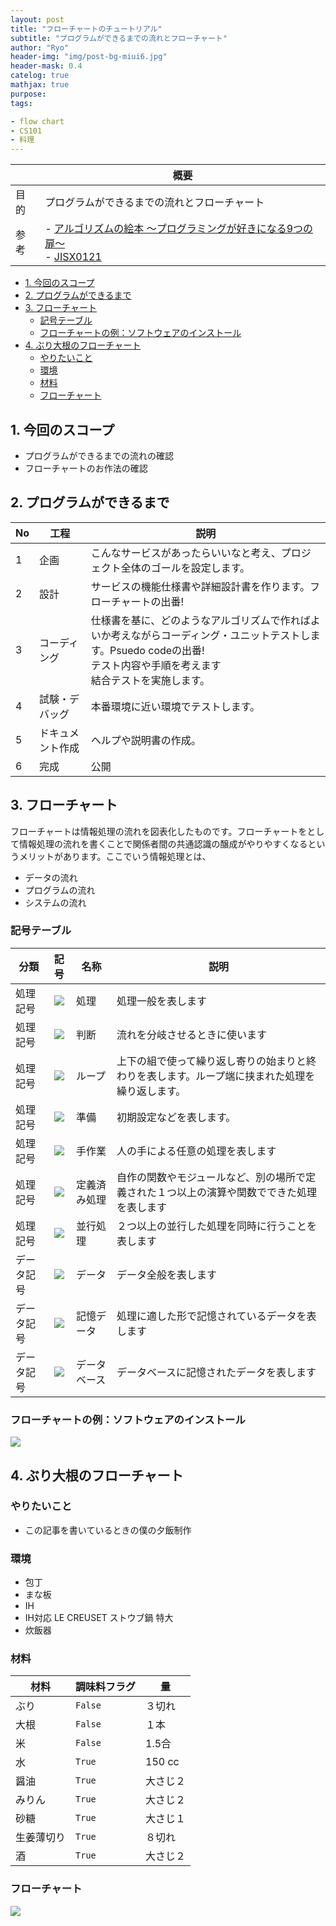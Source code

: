 ```yaml
---
layout: post
title: "フローチャートのチュートリアル"
subtitle: "プログラムができるまでの流れとフローチャート"
author: "Ryo"
header-img: "img/post-bg-miui6.jpg"
header-mask: 0.4
catelog: true
mathjax: true
purpose: 
tags:

- flow chart
- CS101
- 料理
---
```




||概要|
|---|---|
|目的|プログラムができるまでの流れとフローチャート|
|参考|- [アルゴリズムの絵本 ～プログラミングが好きになる9つの扉～ ](https://www.cosc.canterbury.ac.nz/tim.bell)<br> - [JISX0121](https://www.jisc.go.jp/app/jis/general/GnrViewerLogIn?logIn)|

<!-- START doctoc generated TOC please keep comment here to allow auto update -->
<!-- DON'T EDIT THIS SECTION, INSTEAD RE-RUN doctoc TO UPDATE -->

- [1. 今回のスコープ](#1-%E4%BB%8A%E5%9B%9E%E3%81%AE%E3%82%B9%E3%82%B3%E3%83%BC%E3%83%97)
- [2. プログラムができるまで](#2-%E3%83%97%E3%83%AD%E3%82%B0%E3%83%A9%E3%83%A0%E3%81%8C%E3%81%A7%E3%81%8D%E3%82%8B%E3%81%BE%E3%81%A7)
- [3. フローチャート](#3-%E3%83%95%E3%83%AD%E3%83%BC%E3%83%81%E3%83%A3%E3%83%BC%E3%83%88)
  - [記号テーブル](#%E8%A8%98%E5%8F%B7%E3%83%86%E3%83%BC%E3%83%96%E3%83%AB)
  - [フローチャートの例：ソフトウェアのインストール](#%E3%83%95%E3%83%AD%E3%83%BC%E3%83%81%E3%83%A3%E3%83%BC%E3%83%88%E3%81%AE%E4%BE%8B%E3%82%BD%E3%83%95%E3%83%88%E3%82%A6%E3%82%A7%E3%82%A2%E3%81%AE%E3%82%A4%E3%83%B3%E3%82%B9%E3%83%88%E3%83%BC%E3%83%AB)
- [4. ぶり大根のフローチャート](#4-%E3%81%B6%E3%82%8A%E5%A4%A7%E6%A0%B9%E3%81%AE%E3%83%95%E3%83%AD%E3%83%BC%E3%83%81%E3%83%A3%E3%83%BC%E3%83%88)
  - [やりたいこと](#%E3%82%84%E3%82%8A%E3%81%9F%E3%81%84%E3%81%93%E3%81%A8)
  - [環境](#%E7%92%B0%E5%A2%83)
  - [材料](#%E6%9D%90%E6%96%99)
  - [フローチャート](#%E3%83%95%E3%83%AD%E3%83%BC%E3%83%81%E3%83%A3%E3%83%BC%E3%83%88)

<!-- END doctoc generated TOC please keep comment here to allow auto update -->

## 1. 今回のスコープ

- プログラムができるまでの流れの確認
- フローチャートのお作法の確認

## 2. プログラムができるまで

|No|工程|説明|
|---|---|---|
|1|企画|こんなサービスがあったらいいなと考え、プロジェクト全体のゴールを設定します。|
|2|設計|サービスの機能仕様書や詳細設計書を作ります。フローチャートの出番!|
|3|コーディング|仕様書を基に、どのようなアルゴリズムで作ればよいか考えながらコーディング・ユニットテストします。Psuedo codeの出番!<br> テスト内容や手順を考えます <br> 結合テストを実施します。|
|4|試験・デバッグ|本番環境に近い環境でテストします。|
|5|ドキュメント作成|ヘルプや説明書の作成。|
|6|完成|公開|

## 3. フローチャート

フローチャートは情報処理の流れを図表化したものです。フローチャートをとして情報処理の流れを書くことで関係者間の共通認識の醸成がやりやすくなるというメリットがあります。ここでいう情報処理とは、

- データの流れ
- プログラムの流れ
- システムの流れ

### 記号テーブル

|分類|記号|名称|説明|
|---|:---:|---|---|
|処理記号|<img src="https://raw.githubusercontent.com/ryonakimageserver/omorikaizuka/master/flowchart/20210111-flowchart-process.png">|処理|処理一般を表します|
|処理記号|<img src="https://raw.githubusercontent.com/ryonakimageserver/omorikaizuka/master/flowchart/20210111-flowchart-casewhen.png">|判断|流れを分岐させるときに使います|
|処理記号|<img src="https://raw.githubusercontent.com/ryonakimageserver/omorikaizuka/master/flowchart/20210111-flowchart-loop.png">|ループ|上下の組で使って繰り返し寄りの始まりと終わりを表します。ループ端に挟まれた処理を繰り返します。|
|処理記号|<img src="https://raw.githubusercontent.com/ryonakimageserver/omorikaizuka/master/flowchart/20210111-flowchart-initial.png">|準備|初期設定などを表します。|
|処理記号|<img src="https://raw.githubusercontent.com/ryonakimageserver/omorikaizuka/master/flowchart/20210111-flowchart-manualoperation.png">|手作業|人の手による任意の処理を表します|
|処理記号|<img src="https://raw.githubusercontent.com/ryonakimageserver/omorikaizuka/master/flowchart/20210111-flowchart-definedprocess.png">|定義済み処理|自作の関数やモジュールなど、別の場所で定義された１つ以上の演算や関数でできた処理を表します|
|処理記号|<img src="https://raw.githubusercontent.com/ryonakimageserver/omorikaizuka/master/flowchart/20210111-flowchart-parallelmode.png">|並行処理|２つ以上の並行した処理を同時に行うことを表します|
|データ記号|<img src="https://raw.githubusercontent.com/ryonakimageserver/omorikaizuka/master/flowchart/20210111-flowchart-data.png">|データ|データ全般を表します|
|データ記号|<img src="https://raw.githubusercontent.com/ryonakimageserver/omorikaizuka/master/flowchart/20210111-flowchart-datainmemory.png">|記憶データ|処理に適した形で記憶されているデータを表します|
|データ記号|<img src="https://raw.githubusercontent.com/ryonakimageserver/omorikaizuka/master/flowchart/20210111-flowchart-database.png">|データベース|データベースに記憶されたデータを表します|


### フローチャートの例：ソフトウェアのインストール

<img src="https://github.com/ryonakimageserver/omorikaizuka/blob/master/flowchart/20210111-flowchart-example01.png?raw=true">

## 4. ぶり大根のフローチャート
### やりたいこと

- この記事を書いているときの僕の夕飯制作

### 環境

- 包丁
- まな板
- IH
- IH対応 LE CREUSET ストウブ鍋 特大
- 炊飯器

### 材料

|材料|調味料フラグ|量|
|---|---|---|
|ぶり|`False`|３切れ|
|大根|`False`|１本|
|米|`False`|1.5合|
|水|`True`|150 cc|
|醤油|`True`|大さじ２|
|みりん|`True`|大さじ２|
|砂糖|`True`|大さじ１|
|生姜薄切り|`True`|８切れ|
|酒|`True`|大さじ２|

### フローチャート

<img src="https://github.com/ryonakimageserver/omorikaizuka/blob/master/flowchart/20210111-flowchart-buridaikon.png?raw=true">
